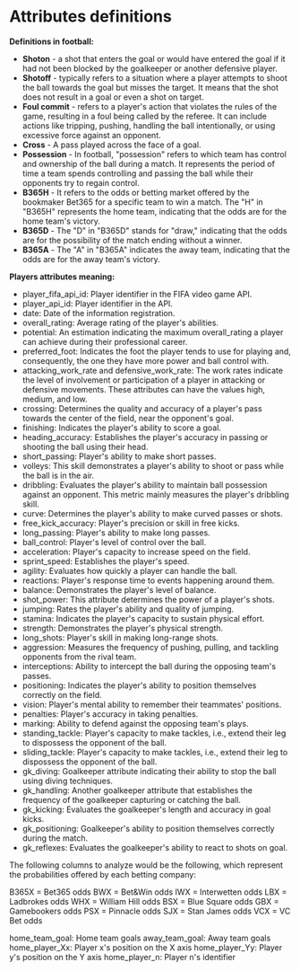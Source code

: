 # Attributes definitions

<b>Definitions in football:</b>
- <b>Shoton</b> - a shot that enters the goal or would have entered the goal if it had not been blocked by the goalkeeper or another defensive player.
- <b>Shotoff</b> - typically refers to a situation where a player attempts to shoot the ball towards the goal but misses the target. It means that the shot does not result in a goal or even a shot on target. 
- <b>Foul commit</b> - refers to a player's action that violates the rules of the game, resulting in a foul being called by the referee. It can include actions like tripping, pushing, handling the ball intentionally, or using excessive force against an opponent.
- <b>Cross</b> - A pass played across the face of a goal.
- <b>Possession</b> - In football, "possession" refers to which team has control and ownership of the ball during a match. It represents the period of time a team spends controlling and passing the ball while their opponents try to regain control.
- <b>B365H</b> - It refers to the odds or betting market offered by the bookmaker Bet365 for a specific team to win a match. The "H" in "B365H" represents the home team, indicating that the odds are for the home team's victory.
- <b>B365D</b> - The "D" in "B365D" stands for "draw," indicating that the odds are for the possibility of the match ending without a winner.
- <b>B365A</b> - The "A" in "B365A" indicates the away team, indicating that the odds are for the away team's victory.


<b>Players attributes meaning:</b>
- player_fifa_api_id: Player identifier in the FIFA video game API.
- player_api_id: Player identifier in the API.
- date: Date of the information registration.
- overall_rating: Average rating of the player's abilities.
- potential: An estimation indicating the maximum overall_rating a player can achieve during their professional career.
- preferred_foot: Indicates the foot the player tends to use for playing and, consequently, the one they have more power and ball control with.
- attacking_work_rate and defensive_work_rate: The work rates indicate the level of involvement or participation of a player in attacking or defensive movements. These attributes can have the values high, medium, and low.
- crossing: Determines the quality and accuracy of a player's pass towards the center of the field, near the opponent's goal.
- finishing: Indicates the player's ability to score a goal.
- heading_accuracy: Establishes the player's accuracy in passing or shooting the ball using their head.
- short_passing: Player's ability to make short passes.
- volleys: This skill demonstrates a player's ability to shoot or pass while the ball is in the air.
- dribbling: Evaluates the player's ability to maintain ball possession against an opponent. This metric mainly measures the player's dribbling skill.
- curve: Determines the player's ability to make curved passes or shots.
- free_kick_accuracy: Player's precision or skill in free kicks.
- long_passing: Player's ability to make long passes.
- ball_control: Player's level of control over the ball.
- acceleration: Player's capacity to increase speed on the field.
- sprint_speed: Establishes the player's speed.
- agility: Evaluates how quickly a player can handle the ball.
- reactions: Player's response time to events happening around them.
- balance: Demonstrates the player's level of balance.
- shot_power: This attribute determines the power of a player's shots.
- jumping: Rates the player's ability and quality of jumping.
- stamina: Indicates the player's capacity to sustain physical effort.
- strength: Demonstrates the player's physical strength.
- long_shots: Player's skill in making long-range shots.
- aggression: Measures the frequency of pushing, pulling, and tackling opponents from the rival team.
- interceptions: Ability to intercept the ball during the opposing team's passes.
- positioning: Indicates the player's ability to position themselves correctly on the field.
- vision: Player's mental ability to remember their teammates' positions.
- penalties: Player's accuracy in taking penalties.
- marking: Ability to defend against the opposing team's plays.
- standing_tackle: Player's capacity to make tackles, i.e., extend their leg to dispossess the opponent of the ball.
- sliding_tackle: Player's capacity to make tackles, i.e., extend their leg to dispossess the opponent of the ball.
- gk_diving: Goalkeeper attribute indicating their ability to stop the ball using diving techniques.
- gk_handling: Another goalkeeper attribute that establishes the frequency of the goalkeeper capturing or catching the ball.
- gk_kicking: Evaluates the goalkeeper's length and accuracy in goal kicks.
- gk_positioning: Goalkeeper's ability to position themselves correctly during the match.
- gk_reflexes: Evaluates the goalkeeper's ability to react to shots on goal.


The following columns to analyze would be the following, which represent the probabilities offered by each betting company:

B365X = Bet365 odds
BWX = Bet&Win odds
IWX = Interwetten odds
LBX = Ladbrokes odds
WHX = William Hill odds
BSX = Blue Square odds
GBX = Gamebookers odds
PSX = Pinnacle odds
SJX = Stan James odds
VCX = VC Bet odds


home_team_goal: Home team goals
away_team_goal: Away team goals
home_player_Xx: Player x's position on the X axis
home_player_Yy: Player y's position on the Y axis
home_player_n: Player n's identifier
